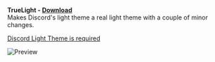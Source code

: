 **TrueLight - [Download](https://betterdiscord.net/ghdl?id=2854)**  
Makes Discord's light theme a real light theme with a couple of minor changes.

[Discord Light Theme is required](https://i.imgur.com/0LbOGLE.jpg)

![Preview](https://i.imgur.com/p05iDxt.jpg)